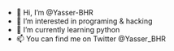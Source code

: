 - 👋 Hi, I’m @Yasser-BHR
- 👀 I’m interested in programing & hacking
- 🌱 I’m currently learning python
- 📫 You can find me on Twitter @Yasser_BHR
